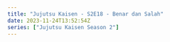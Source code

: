 ```yaml
---
title: "Jujutsu Kaisen - S2E18 - Benar dan Salah"
date: 2023-11-24T13:52:54Z
series: ["Jujutsu Kaisen Season 2"]
---
```



<mux-player stream-type="on-demand"
  src="https://kp3d-my.sharepoint.com/personal/ryoo_kp3d_onmicrosoft_com/_layouts/15/download.aspx?share=EYCQJ9Xk8SVGmPUSOk1V4FAB__Nll7oQCL6_fcRhgENr3w" prefer-playback="mse" controls>
  </mux-player>
  
  
  <script src="https://cdn.jsdelivr.net/npm/@mux/mux-player"></script>
  
 <script type="application/ld+json">
 {
  "@context": "https://schema.org/",
  "@type": "VideoObject",
  "name": "Jujutsu Kaisen - S2E18 - Benar dan Salah",
  "contentUrl": "https://stream.mux.com/3jY7ycUadBOBh9uqYY006MYFU3WOxQ02q7PIrYBRmLE00Q.m3u8?min_resolution=480p",
  "thumbnailUrl": "https://graph.org/file/fccbbe529105363755e15.jpg?width=314&fit_mode=preserve&time=25",
  "uploadDate": "2023-11-24T13:52:54Z",
}

</script>